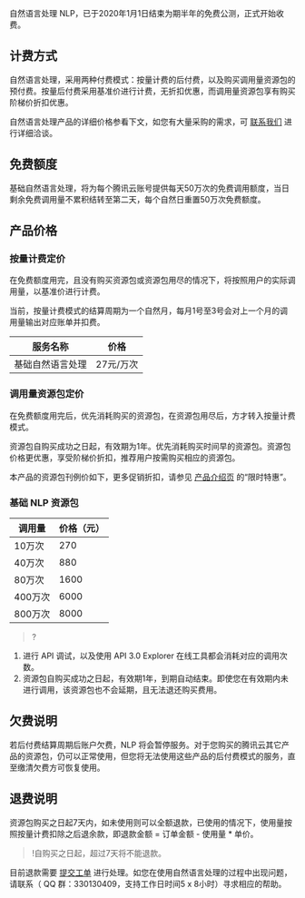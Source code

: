自然语言处理 NLP，已于2020年1月1日结束为期半年的免费公测，正式开始收费。

## 计费方式
自然语言处理，采用两种付费模式：按量计费的后付费，以及购买调用量资源包的预付费。按量后付费采用基准价进行计费，无折扣优惠，而调用量资源包享有购买阶梯价折扣优惠。

自然语言处理产品的详细价格参看下文，如您有大量采购的需求，可 [联系我们](https://cloud.tencent.com/act/event/connect-service) 进行详细洽谈。

## 免费额度
基础自然语言处理，将为每个腾讯云账号提供每天50万次的免费调用额度，当日剩余免费调用量不累积结转至第二天，每个自然日重置50万次免费额度。

## 产品价格

### 按量计费定价
在免费额度用完，且没有购买资源包或资源包用尽的情况下，将按照用户的实际调用量，以基准价进行计费。

当前，按量计费模式的结算周期为一个自然月，每月1号至3号会对上一个月的调用量输出对应账单并扣费。

| 服务名称 | 价格 | 
|---------|---------|
| 基础自然语言处理 |  27元/万次 |


### 调用量资源包定价
在免费额度用完后，优先消耗购买的资源包，在资源包用尽后，方才转入按量计费模式。

资源包自购买成功之日起，有效期为1年。优先消耗购买时间早的资源包。资源包价格更优惠，享受阶梯价折扣，推荐用户按需购买相应的资源包。

本产品的资源包刊例价如下，更多促销折扣，请参见 [产品介绍页](https://cloud.tencent.com/product/nlp ) 的“限时特惠”。
### 基础 NLP 资源包

| 调用量  | 价格（元） | 
|---------|---------|
| 10万次  | 270 | 
| 40万次  | 880 | 
| 80万次  | 1600 | 
| 400万次  | 6000 |
 | 800万次  | 8000 | 

>?
1. 进行 API 调试，以及使用 API 3.0 Explorer 在线工具都会消耗对应的调用次数。
2. 资源包自购买成功之日起，有效期1年，到期自动结束。即使您在有效期内未进行调用，该资源包也不会延期，且无法退还购买费用。

## 欠费说明
若后付费结算周期后账户欠费，NLP 将会暂停服务。对于您购买的腾讯云其它产品的资源包，仍可以正常使用，但您将无法使用这些产品的后付费模式的服务，直至缴清欠费方可恢复使用。

## 退费说明
资源包购买之日起7天内，如未使用则可以全额退款，已使用的情况下，使用量按照按量计费扣除之后退余款，即退款金额 = 订单金额 - 使用量 * 单价。
>!自购买之日起，超过7天将不能退款。

目前退款需要 [提交工单](https://console.cloud.tencent.com/workorder/category) 进行处理。如您在使用自然语言处理的过程中出现问题，请联系（ QQ 群：330130409，支持工作日时间5 x 8小时）寻求相应的帮助。
